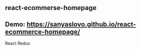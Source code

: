 ## react-ecommerse-homepage

## Demo: https://sanyaslovo.github.io/react-ecommerce-homepage/

React
Redux
